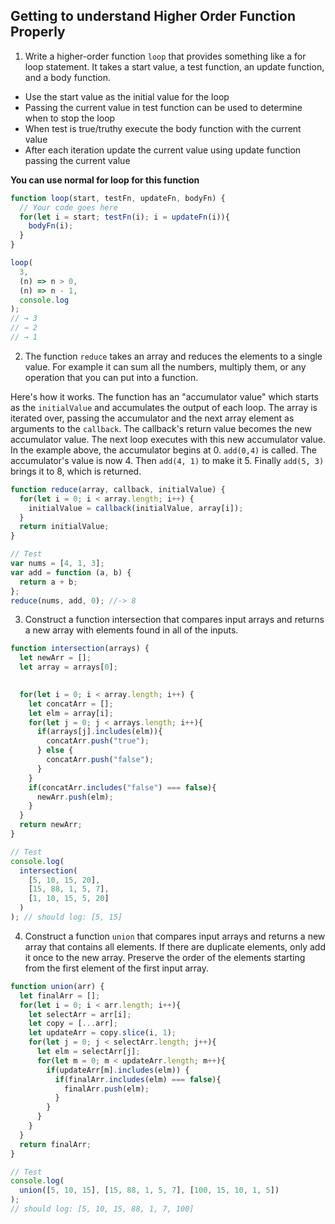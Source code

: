 ## Getting to understand Higher Order Function Properly

1. Write a higher-order function `loop` that provides something like a for loop statement. It takes a start value, a test function, an update function, and a body function.

- Use the start value as the initial value for the loop
- Passing the current value in test function can be used to determine when to stop the loop
- When test is true/truthy execute the body function with the current value
- After each iteration update the current value using update function passing the current value

**You can use normal for loop for this function**

```js
function loop(start, testFn, updateFn, bodyFn) {
  // Your code goes here
  for(let i = start; testFn(i); i = updateFn(i)){
    bodyFn(i);
  }
}

loop(
  3,
  (n) => n > 0,
  (n) => n - 1,
  console.log
);
// → 3
// → 2
// → 1
```

2. The function `reduce` takes an array and reduces the elements to a single value. For example it can sum all the numbers, multiply them, or any operation that you can put into a function.

Here's how it works. The function has an "accumulator value" which starts as the `initialValue` and accumulates the output of each loop. The array is iterated over, passing the accumulator and the next array element as arguments to the `callback`. The callback's return value becomes the new accumulator value. The next loop executes with this new accumulator value. In the example above, the accumulator begins at 0. `add(0,4)` is called. The accumulator's value is now 4. Then `add(4, 1)` to make it 5. Finally `add(5, 3)` brings it to 8, which is returned.

```js
function reduce(array, callback, initialValue) {
  for(let i = 0; i < array.length; i++) {
    initialValue = callback(initialValue, array[i]);
  }
  return initialValue;
}

// Test
var nums = [4, 1, 3];
var add = function (a, b) {
  return a + b;
};
reduce(nums, add, 0); //-> 8
```

3. Construct a function intersection that compares input arrays and returns a new array with elements found in all of the inputs.

```js
function intersection(arrays) {
  let newArr = [];
  let array = arrays[0];
  

  for(let i = 0; i < array.length; i++) {
    let concatArr = [];
    let elm = array[i];
    for(let j = 0; j < arrays.length; i++){
      if(arrays[j].includes(elm)){
        concatArr.push("true");
      } else {
        concatArr.push("false");
      }
    }
    if(concatArr.includes("false") === false){
      newArr.push(elm);
    }
  }
  return newArr;
}

// Test
console.log(
  intersection(
    [5, 10, 15, 20],
    [15, 88, 1, 5, 7],
    [1, 10, 15, 5, 20]
  )
); // should log: [5, 15]
```

4. Construct a function `union` that compares input arrays and returns a new array that contains all elements. If there are duplicate elements, only add it once to the new array. Preserve the order of the elements starting from the first element of the first input array.

```js
function union(arr) {
  let finalArr = [];
  for(let i = 0; i < arr.length; i++){
    let selectArr = arr[i];
    let copy = [...arr];
    let updateArr = copy.slice(i, 1);
    for(let j = 0; j < selectArr.length; j++){
      let elm = selectArr[j];
      for(let m = 0; m < updateArr.length; m++){
        if(updateArr[m].includes(elm)) {
          if(finalArr.includes(elm) === false){
            finalArr.push(elm);
          }
        }
      }
    }
  }
  return finalArr;
}

// Test
console.log(
  union([5, 10, 15], [15, 88, 1, 5, 7], [100, 15, 10, 1, 5])
);
// should log: [5, 10, 15, 88, 1, 7, 100]
```
